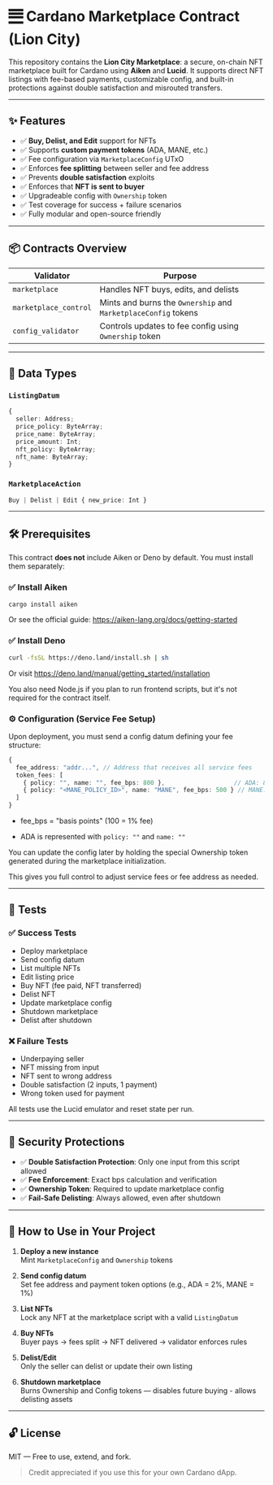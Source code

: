 # 🮁 Cardano Marketplace Contract (Lion City)

This repository contains the **Lion City Marketplace**: a secure, on-chain NFT marketplace built for Cardano using **Aiken** and **Lucid**. It supports direct NFT listings with fee-based payments, customizable config, and built-in protections against double satisfaction and misrouted transfers.

---

## ✨ Features

- ✅ **Buy, Delist, and Edit** support for NFTs
- ✅ Supports **custom payment tokens** (ADA, MANE, etc.)
- ✅ Fee configuration via `MarketplaceConfig` UTxO
- ✅ Enforces **fee splitting** between seller and fee address
- ✅ Prevents **double satisfaction** exploits
- ✅ Enforces that **NFT is sent to buyer**
- ✅ Upgradeable config with `Ownership` token
- ✅ Test coverage for success + failure scenarios
- ✅ Fully modular and open-source friendly

---

## 📦 Contracts Overview

| Validator             | Purpose                                                        |
| --------------------- | -------------------------------------------------------------- |
| `marketplace`         | Handles NFT buys, edits, and delists                           |
| `marketplace_control` | Mints and burns the `Ownership` and `MarketplaceConfig` tokens |
| `config_validator`    | Controls updates to fee config using `Ownership` token         |

---

## 🧠 Data Types

### `ListingDatum`

```ts
{
  seller: Address;
  price_policy: ByteArray;
  price_name: ByteArray;
  price_amount: Int;
  nft_policy: ByteArray;
  nft_name: ByteArray;
}
```

### `MarketplaceAction`

```ts
Buy | Delist | Edit { new_price: Int }
```

---

## 🛠 Prerequisites

This contract **does not** include Aiken or Deno by default. You must install them separately:

### ✅ Install Aiken

```bash
cargo install aiken
```

Or see the official guide: https://aiken-lang.org/docs/getting-started

### ✅ Install Deno

```bash
curl -fsSL https://deno.land/install.sh | sh
```

Or visit https://deno.land/manual/getting_started/installation

You also need Node.js if you plan to run frontend scripts, but it's not required for the contract itself.

### ⚙️ Configuration (Service Fee Setup)

Upon deployment, you must send a config datum defining your fee structure:

```ts
{
  fee_address: "addr...", // Address that receives all service fees
  token_fees: [
    { policy: "", name: "", fee_bps: 800 },                   // ADA: 8% fee
    { policy: "<MANE_POLICY_ID>", name: "MANE", fee_bps: 500 } // MANE: 5% fee
  ]
}
```

- fee_bps = "basis points" (100 = 1% fee)

- ADA is represented with `policy: ""` and `name: ""`

You can update the config later by holding the special Ownership token generated during the marketplace initialization.

This gives you full control to adjust service fees or fee address as needed.

---

## 🥪 Tests

### ✅ Success Tests

- Deploy marketplace
- Send config datum
- List multiple NFTs
- Edit listing price
- Buy NFT (fee paid, NFT transferred)
- Delist NFT
- Update marketplace config
- Shutdown marketplace
- Delist after shutdown

### ❌ Failure Tests

- Underpaying seller
- NFT missing from input
- NFT sent to wrong address
- Double satisfaction (2 inputs, 1 payment)
- Wrong token used for payment

All tests use the Lucid emulator and reset state per run.

---

## 🔐 Security Protections

- ✅ **Double Satisfaction Protection**: Only one input from this script allowed
- ✅ **Fee Enforcement**: Exact bps calculation and verification
- ✅ **Ownership Token**: Required to update marketplace config
- ✅ **Fail-Safe Delisting**: Always allowed, even after shutdown

---

## 📖 How to Use in Your Project

1. **Deploy a new instance**  
   Mint `MarketplaceConfig` and `Ownership` tokens

2. **Send config datum**  
   Set fee address and payment token options (e.g., ADA = 2%, MANE = 1%)

3. **List NFTs**  
   Lock any NFT at the marketplace script with a valid `ListingDatum`

4. **Buy NFTs**  
   Buyer pays → fees split → NFT delivered → validator enforces rules

5. **Delist/Edit**  
   Only the seller can delist or update their own listing

6. **Shutdown marketplace**  
   Burns Ownership and Config tokens — disables future buying - allows delisting assets

---

## 🔓 License

MIT — Free to use, extend, and fork.

> Credit appreciated if you use this for your own Cardano dApp.
